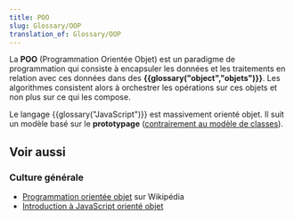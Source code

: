 ```yaml
---
title: POO
slug: Glossary/OOP
translation_of: Glossary/OOP
---
```


La **POO** (Programmation Orientée Objet) est un paradigme de programmation qui consiste à encapsuler les données et les traitements en relation avec ces données dans des **{{glossary("object","objets")}}**. Les algorithmes consistent alors à orchestrer les opérations sur ces objets et non plus sur ce qui les compose.

Le langage {{glossary("JavaScript")}} est massivement orienté objet. Il suit un modèle basé sur le **prototypage** ([contrairement au modèle de classes](/fr/docs/Web/JavaScript/Guide/Le_mod%C3%A8le_objet_JavaScript_en_d%C3%A9tails)).

## Voir aussi

### Culture générale

- [Programmation orientée objet](https://fr.wikipedia.org/wiki/Programmation_orient%C3%A9e_objet) sur Wikipédia
- [Introduction à JavaScript orienté objet](/fr/docs/Web/JavaScript/Introduction_%C3%A0_JavaScript_orient%C3%A9_objet)

